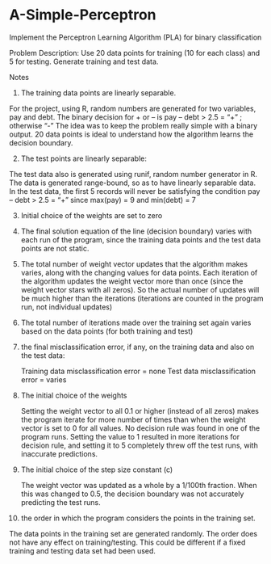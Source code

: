 # A-Simple-Perceptron
Implement the Perceptron Learning Algorithm (PLA) for binary classification

Problem Description:
Use 20 data points for training (10 for each class) and 5 for testing. Generate training and test data.

Notes
1. The training data points are linearly separable.

  For the project, using R, random numbers are generated for two variables, pay and debt.
  The binary decision for + or – is  pay – debt > 2.5 = “+” ; otherwise “-”
  The idea was to keep the problem really simple with a binary output. 20 data points is ideal to understand how the algorithm learns     the decision boundary.

2. The test points are linearly separable:

  The test data also is generated using runif, random number generator in R. The data is generated range-bound, so as to have linearly     separable data. In the test data, the first 5 records will never be satisfying the condition
  pay – debt > 2.5 = “+” since max(pay) = 9 and min(debt) = 7

3. Initial choice of the weights are set to zero


4. The final solution equation of the line (decision boundary) varies with each run of the program, since the training data points and      the test data points are not static.

5. The total number of weight vector updates that the algorithm makes varies, along with the changing values for data points. Each          iteration of the algorithm updates the weight vector more than once (since the weight vector stars with all zeros). So the actual        number of updates will be much higher than the iterations (iterations are counted in the program run, not individual updates)

6. The total number of iterations made over the training set again varies based on the data points (for both training and test)

7. the final misclassification error, if any, on the training data and also on the test data:

   Training data misclassification error = none
   Test data misclassification error = varies

8. The initial choice of the weights

   Setting the weight vector to all 0.1 or higher (instead of all zeros) makes the program iterate for more number of times than when      the weight vector is set to 0 for all values. No decision rule was found in one of the program runs.
   Setting the value to 1 resulted in more iterations for decision rule, and setting it to 5 completely threw off the test runs, with      inaccurate predictions.

9. The initial choice of the step size constant (c)

   The weight vector was updated as a whole by a 1/100th fraction. When this was changed to 0.5, the decision boundary was not              accurately predicting the test runs.

10. the order in which the program considers the points in the training set.

   The data points in the training set are generated randomly. The order does not have any effect on training/testing.
   This could be different if a fixed training and testing data set had been used.
